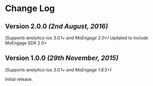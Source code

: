 Change Log
==========

Version 2.0.0 *(2nd August, 2016)*
-------------------------------------------
*(Supports analytics-ios 3.0.1+ and MoEngage 2.0+)*
Updated to include MoEngage SDK 2.0+

Version 1.0.0 *(29th November, 2015)*
-------------------------------------------
*(Supports analytics-ios 3.0.1+ and MoEngage 1.8.5+)*

Initial release.
